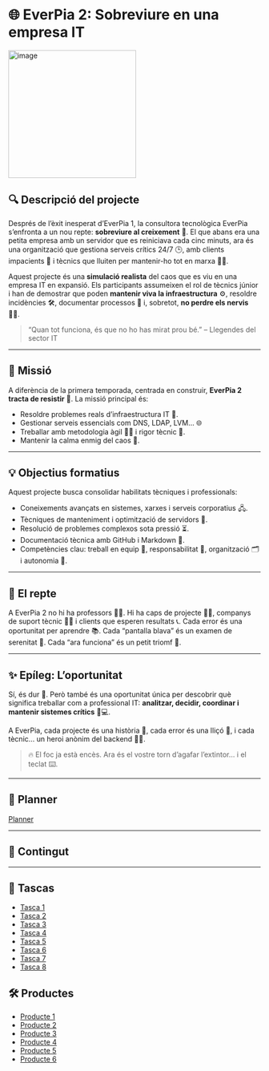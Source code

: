# 🌐 EverPia 2: Sobreviure en una empresa IT
<img width="255" height="255" alt="image" src="https://github.com/user-attachments/assets/dae288cc-5cac-40fd-ac70-4466bb3a072c" />

## 🔍 Descripció del projecte
Després de l’èxit inesperat d’EverPia 1, la consultora tecnològica EverPia s’enfronta a un nou repte: **sobreviure al creixement** 🚀. El que abans era una petita empresa amb un servidor que es reiniciava cada cinc minuts, ara és una organització que gestiona serveis crítics 24/7 🕒, amb clients impacients 😤 i tècnics que lluiten per mantenir-ho tot en marxa 🧑‍💻.

Aquest projecte és una **simulació realista** del caos que es viu en una empresa IT en expansió. Els participants assumeixen el rol de tècnics júnior i han de demostrar que poden **mantenir viva la infraestructura** ⚙️, resoldre incidències 🛠️, documentar processos 📄 i, sobretot, **no perdre els nervis** 😵‍💫.

> “Quan tot funciona, és que no ho has mirat prou bé.” – Llegendes del sector IT

---

## 🎯 Missió

A diferència de la primera temporada, centrada en construir, **EverPia 2 tracta de resistir** 🧱. La missió principal és:

- Resoldre problemes reals d’infraestructura IT 🧩.
- Gestionar serveis essencials com DNS, LDAP, LVM... 🌐
- Treballar amb metodologia àgil 🏃‍♂️ i rigor tècnic 📐.
- Mantenir la calma enmig del caos 🧘.

---

## 💡 Objectius formatius

Aquest projecte busca consolidar habilitats tècniques i professionals:

- Coneixements avançats en sistemes, xarxes i serveis corporatius 🖧.
- Tècniques de manteniment i optimització de servidors 🧰.
- Resolució de problemes complexos sota pressió ⏳.
- Documentació tècnica amb GitHub i Markdown 📘.
- Competències clau: treball en equip 🤝, responsabilitat 🧭, organització 🗂️ i autonomia 🧠.

---

## 🧯 El repte

A EverPia 2 no hi ha professors 👨‍🏫. Hi ha caps de projecte 👩‍💼, companys de suport tècnic 🧑‍🔧 i clients que esperen resultats 📞. Cada error és una oportunitat per aprendre 📚. Cada “pantalla blava” és un examen de serenitat 😬. Cada “ara funciona” és un petit triomf 🎉.

---

## ✨ Epíleg: L’oportunitat

Sí, és dur 💪. Però també és una oportunitat única per descobrir què significa treballar com a professional IT: **analitzar, decidir, coordinar i mantenir sistemes crítics** 🧠💻.

A EverPia, cada projecte és una història 📖, cada error és una lliçó 📝, i cada tècnic… un heroi anònim del backend 🦸‍♂️.

> 🔥 El foc ja està encès. Ara és el vostre torn d’agafar l’extintor… i el teclat ⌨️.

---

## 📅 Planner  
[Planner](https://planner.cloud.microsoft/webui/v1/plan/lUDPkLfZTky5AThwIgKmlpYADHlI?tid=c7b5981a-7820-4ac8-ae65-03515ea81317)

---

## 📂 Contingut
---
## 📄 Tascas
- [Tasca 1](T1)
- [Tasca 2](T2)
- [Tasca 3](T3)
- [Tasca 4](T4)
- [Tasca 5](T5)
- [Tasca 6](T6)
- [Tasca 7](T7)
- [Tasca 8](T8)
## 🛠️ Productes
- [Producte 1](P1)
- [Producte 2](P2)
- [Producte 3](P3)
- [Producte 4](P4)
- [Producte 5](P5)
- [Producte 6](P6)



